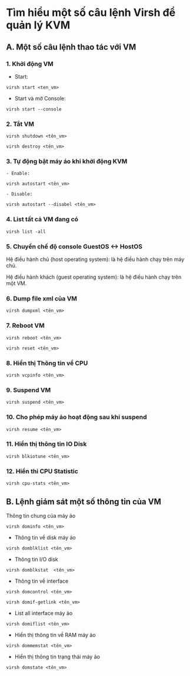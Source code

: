 # Tìm hiểu một số câu lệnh Virsh để quản lý KVM

## A. Một số câu lệnh thao tác với VM

### 1. Khởi động VM

- Start:

`virsh start <ten_vm>`

- Start và mở Console:

`virsh start --console`

### 2. Tắt VM

`virsh shutdown <tên_vm>`

`virsh destroy <tên_vm>`

### 3. Tự động bật máy áo khi khởi động KVM

```
- Enable:

virsh autostart <tên_vm>

- Disable:

virsh autostart --disabel <tên_vm>

```

### 4. List tất cả VM đang có

`virsh list -all`

### 5. Chuyển chế độ console GuestOS <-> HostOS

Hệ điều hành chủ (host operating system): là hệ điều hành chạy trên máy chủ.

Hệ điều hành khách (guest operating system): là hệ điều hành chạy trên một VM.

### 6. Dump file xml của VM

`virsh dumpxml <tên_vm>`

### 7. Reboot VM

```
virsh reboot <tên_vm>

virsh reset <tên_vm>
```

### 8. Hiển thị Thông tin về CPU

`virsh vcpinfo <tên_vm>`

### 9. Suspend VM

`virsh suspend <tên_vm>`

### 10. Cho phép máy ảo hoạt động sau khi suspend

`virsh resume <tên_vm>`

### 11. Hiển thị thông tin IO Disk

`virsh blkiotune <tên_vm>`

### 12. Hiển thi CPU Statistic

`virsh cpu-stats <tên_vm>`

## B. Lệnh giám sát một số thông tin của VM

 Thông tin chung của máy ảo

```
virsh dominfo <tên_vm>
```

- Thông tin về disk máy ảo

```
virsh domblklist <tên_vm>
```

- Thông tin I/O disk

```
virsh domblkstat  <tên_vm>
```

- Thông tin về interface

```
virsh domcontrol <tên_vm>

virsh domif-getlink <tên_vm>
```

- List all interface máy ảo

```
virsh domiflist <tên_vm>
```

- Hiển thị thông tin về RAM máy ảo

```
virsh dommemstat <tên_vm>
```

- Hiển thị thông tin trạng thái máy ảo

```
virsh domstate <tên_vm>
```

